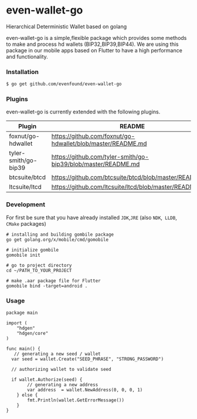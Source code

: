 # even-wallet-go
Hierarchical Deterministic Wallet based on golang


even-wallet-go  is a simple,flexible package which provides some methods to make and process hd wallets (BIP32,BIP39,BIP44).
We are using this package in our mobile apps based on Flutter to have a high performance and functionality. 

### Installation

```sh
$ go get github.com/evenfound/even-wallet-go
```

### Plugins

even-wallet-go is currently extended with the following plugins.

| Plugin | README |
| ------ | ------ |
| foxnut/go-hdwallet | https://github.com/foxnut/go-hdwallet/blob/master/README.md |
| tyler-smith/go-bip39 | https://github.com/tyler-smith/go-bip39/blob/master/README.md |
| btcsuite/btcd | https://github.com/btcsuite/btcd/blob/master/README.md |
| ltcsuite/ltcd | https://github.com/ltcsuite/ltcd/blob/master/README.md |


### Development

For first be sure that you have already installed `JDK`,`JRE` (also `NDK`,` LLDB`, `CMake` packages)

```ssh
# installing and building gombile package
go get golang.org/x/mobile/cmd/gomobile

# initialize gombile
gomobile init

# go to project directory
cd ~/PATH_TO_YOUR_PROJECT

# make .aar package file for Flutter
gomobile bind -target=android .
```

### Usage
```
package main

import (
	"hdgen"
	"hdgen/core"
)

func main() {
   // generating a new seed / wallet
  var seed = wallet.Create("SEED_PHRASE", "STRONG_PASSWORD")
  
  // authorizing wallet to validate seed 
  
  if wallet.Authorize(seed) {
  		// generating a new address
  		var address  = wallet.NewAddress(0, 0, 0, 1)
  	} else {
  		fmt.Println(wallet.GetErrorMessage())
  	}
}


```



